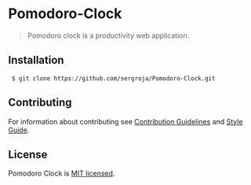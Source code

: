 # Pomodoro-Clock

> Pomodoro clock is a productivity web application.

## Installation
```
 $ git clone https://github.com/sergroja/Pomodoro-Clock.git
```

## Contributing

For information about contributing see [Contribution Guidelines](./CONTRIBUTING.md) and [Style Guide](.STYLE_GUIDE.md).

## License

Pomodoro Clock is [MIT licensed](./LICENSE).
